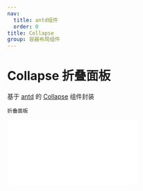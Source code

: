 ```yaml
---
nav:
  title: antd组件
  order: 0
title: Collapse
group: 容器布局组件
---
```


# Collapse 折叠面板

基于 <a href="https://ant-design.antgroup.com/index-cn" target="_blank">antd</a> 的 <a href="https://ant-design.antgroup.com/components/collapse-cn" target="_blank">Collapse</a> 组件封装

<code src='./Collapse/index.tsx'>折叠面板</code>

<embed src="../guide.md#L16-L21"></embed>
